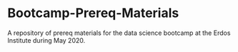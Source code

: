 # Bootcamp-Prereq-Materials
A repository of prereq materials for the data science bootcamp at the Erdos Institute during May 2020.
